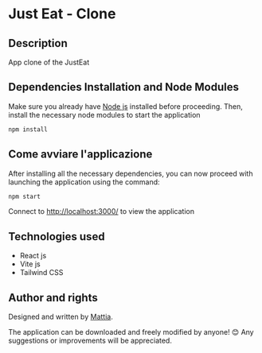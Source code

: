 # Just Eat - Clone

## Description

App clone of the JustEat

## Dependencies Installation and Node Modules

Make sure you already have [Node js](https://nodejs.org/it/download/) installed before proceeding. Then, install the necessary node modules to start the application

```sh
npm install
```

## Come avviare l'applicazione

After installing all the necessary dependencies, you can now proceed with launching the application using the command:

```sh
npm start
```

Connect to [http://localhost:3000/](http://localhost:3000) to view the application

## Technologies used

- React js
- Vite js
- Tailwind CSS

## Author and rights

Designed and written by [Mattia](https://www.linkedin.com/in/mattiach/).

The application can be downloaded and freely modified by anyone! 😊
Any suggestions or improvements will be appreciated.
